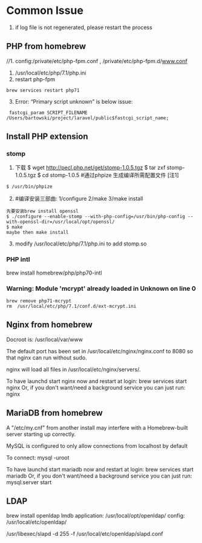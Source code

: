 # Common Issue
1. if log file is not regenerated, please restart the process

## PHP from homebrew
//1. config:/private/etc/php-fpm.conf ,  /private/etc/php-fpm.d/www.conf
1. /usr/local/etc/php/7.1/php.ini
2. restart php-fpm
```
brew services restart php71
```
3. Error: “Primary script unknown” is below issue:
```
 fastcgi_param SCRIPT_FILENAME  /Users/bartowski/project/laravel/public$fastcgi_script_name;
```

## Install PHP extension
### stomp
1. 下载 $ wget http://pecl.php.net/get/stomp-1.0.5.tgz $ tar zxf stomp-1.0.5.tgz $ cd stomp-1.0.5 #通过phpize 生成编译所需配置文件 [注1]
```
$ /usr/bin/phpize
```
2. #编译安装三部曲: 1/configure 2/make 3/make install
```
先要安装brew install openssl
$ ./configure --enable-stomp --with-php-config=/usr/bin/php-config --with-openssl-dir=/usr/local/opt/openssl/
$ make
maybe then make install
```
3. modify /usr/local/etc/php/7.1/php.ini to add stomp.so

### PHP intl
brew install homebrew/php/php70-intl

### Warning: Module 'mcrypt' already loaded in Unknown on line 0
```
brew remove php71-mcrypt
rm  /usr/local/etc/php/7.1/conf.d/ext-mcrypt.ini
```

## Nginx from homebrew

Docroot is: /usr/local/var/www

The default port has been set in /usr/local/etc/nginx/nginx.conf to 8080 so that
nginx can run without sudo.

nginx will load all files in /usr/local/etc/nginx/servers/.

To have launchd start nginx now and restart at login:
  brew services start nginx
Or, if you don't want/need a background service you can just run:
  nginx

## MariaDB from homebrew

A "/etc/my.cnf" from another install may interfere with a Homebrew-built
server starting up correctly.

MySQL is configured to only allow connections from localhost by default

To connect:
    mysql -uroot

To have launchd start mariadb now and restart at login:
  brew services start mariadb
Or, if you don't want/need a background service you can just run:
  mysql.server start

## LDAP
brew install openldap lmdb
application: /usr/local/opt/openldap/
config:  /usr/local/etc/openldap/

/usr/libexec/slapd -d 255 -f /usr/local/etc/openldap/slapd.conf
